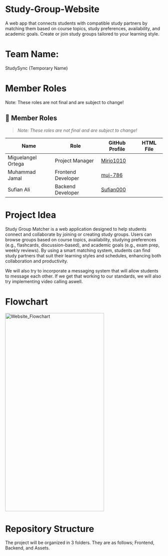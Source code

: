 # Study-Group-Website
A web app that connects students with compatible study partners by matching them based on course topics, study preferences, availability, and academic goals. Create or join study groups tailored to your learning style.

# Team Name:
StudySync (Temporary Name)

# Member Roles
Note: These roles are not final and are subject to change!

## 👥 Member Roles

> *Note: These roles are not final and are subject to change!*

| Name               | Role               | GitHub Profile                              | HTML File |
|--------------------|--------------------|---------------------------------------------|-----------|
| Miguelangel Ortega | Project Manager    | [Mirio1010](https://github.com/Mirio1010)   |           |
| Muhammad Jamal     | Frontend Developer | [muj-786](https://github.com/muj-786)       |           |
| Sufian Ali         | Backend Developer  | [Sufian000](https://github.com/Sufian000)   |           |


# Project Idea
Study Group Matcher is a web application designed to help students connect and collaborate by joining or creating study groups. Users can browse groups based on course topics, availability, studying preferences (e.g., flashcards, discussion-based), and academic goals (e.g., exam prep, weekly reviews). By using a smart matching system, students can find study partners that suit their learning styles and schedules, enhancing both collaboration and productivity. 

We will also try to incorporate a messaging system that will allow students to message each other. If we get that working to our standards, we will also try implementing video calling aswell.

# Flowchart

<img width="316" height="631" alt="Website_Flowchart" src="https://github.com/user-attachments/assets/388235a9-d5d4-4966-a79f-6c09ab76b728" />

# Repository Structure
The project will be organized in 3 folders. They are as follows; Frontend, Backend, and Assets.



